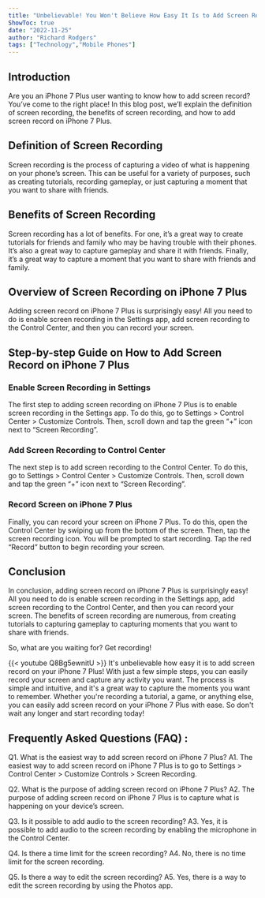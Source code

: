 ```yaml
---
title: "Unbelievable! You Won't Believe How Easy It Is to Add Screen Record on iPhone 7 Plus!"
ShowToc: true 
date: "2022-11-25"
author: "Richard Rodgers" 
tags: ["Technology","Mobile Phones"]
---
```

## Introduction

Are you an iPhone 7 Plus user wanting to know how to add screen record? You’ve come to the right place! In this blog post, we’ll explain the definition of screen recording, the benefits of screen recording, and how to add screen record on iPhone 7 Plus. 

## Definition of Screen Recording

Screen recording is the process of capturing a video of what is happening on your phone’s screen. This can be useful for a variety of purposes, such as creating tutorials, recording gameplay, or just capturing a moment that you want to share with friends.

## Benefits of Screen Recording

Screen recording has a lot of benefits. For one, it’s a great way to create tutorials for friends and family who may be having trouble with their phones. It’s also a great way to capture gameplay and share it with friends. Finally, it’s a great way to capture a moment that you want to share with friends and family.

## Overview of Screen Recording on iPhone 7 Plus

Adding screen record on iPhone 7 Plus is surprisingly easy! All you need to do is enable screen recording in the Settings app, add screen recording to the Control Center, and then you can record your screen. 

## Step-by-step Guide on How to Add Screen Record on iPhone 7 Plus

### Enable Screen Recording in Settings

The first step to adding screen recording on iPhone 7 Plus is to enable screen recording in the Settings app. To do this, go to Settings > Control Center > Customize Controls. Then, scroll down and tap the green “+” icon next to “Screen Recording”. 

### Add Screen Recording to Control Center

The next step is to add screen recording to the Control Center. To do this, go to Settings > Control Center > Customize Controls. Then, scroll down and tap the green “+” icon next to “Screen Recording”. 

### Record Screen on iPhone 7 Plus

Finally, you can record your screen on iPhone 7 Plus. To do this, open the Control Center by swiping up from the bottom of the screen. Then, tap the screen recording icon. You will be prompted to start recording. Tap the red “Record” button to begin recording your screen. 

## Conclusion

In conclusion, adding screen record on iPhone 7 Plus is surprisingly easy! All you need to do is enable screen recording in the Settings app, add screen recording to the Control Center, and then you can record your screen. The benefits of screen recording are numerous, from creating tutorials to capturing gameplay to capturing moments that you want to share with friends. 

So, what are you waiting for? Get recording!

{{< youtube Q8Bg5ewnitU >}} 
It's unbelievable how easy it is to add screen record on your iPhone 7 Plus! With just a few simple steps, you can easily record your screen and capture any activity you want. The process is simple and intuitive, and it's a great way to capture the moments you want to remember. Whether you're recording a tutorial, a game, or anything else, you can easily add screen record on your iPhone 7 Plus with ease. So don't wait any longer and start recording today!

## Frequently Asked Questions (FAQ) :
Q1. What is the easiest way to add screen record on iPhone 7 Plus?
A1. The easiest way to add screen record on iPhone 7 Plus is to go to Settings > Control Center > Customize Controls > Screen Recording.

Q2. What is the purpose of adding screen record on iPhone 7 Plus?
A2. The purpose of adding screen record on iPhone 7 Plus is to capture what is happening on your device’s screen.

Q3. Is it possible to add audio to the screen recording?
A3. Yes, it is possible to add audio to the screen recording by enabling the microphone in the Control Center.

Q4. Is there a time limit for the screen recording?
A4. No, there is no time limit for the screen recording.

Q5. Is there a way to edit the screen recording?
A5. Yes, there is a way to edit the screen recording by using the Photos app.


